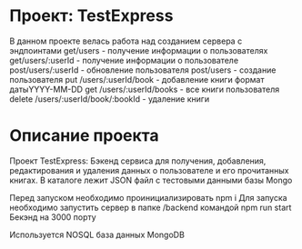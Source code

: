 # Проект: TestExpress
В данном проекте велась работа над созданием сервера с эндпоинтами 
get/users - получение информации о пользователях
get/users/:userId - получение информации о пользователе
post/users/:userId - обновление пользователя
post/users - создание пользователя
put /users/:userId/book - добавление книги формат датыYYYY-MM-DD
get /users/:userId/books - все книги пользователя
delete /users/:userId/book/:bookId - удаление книги

# Описание проекта
Проект TestExpress: Бэкенд сервиса для получения, добавления, редактирования и удаления данных о пользователе и его прочитанных книгах.
В каталоге лежит JSON файл с тестовыми данными базы Mongo

Перед запуском необходимо проинициализировать npm i 
Для запуска необходимо запустить сервер в папке /backend командой npm run start 
Бекэнд на 3000 порту

Используется NOSQL база данных MongoDB

